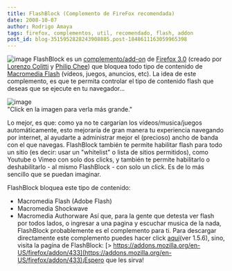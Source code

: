 ```yaml
---
title: FlashBlock (Complemento de FireFox recomendada)
date: 2008-10-07
author: Rodrigo Amaya
tags: firefox, complementos, util, recomendado, flash, addon
post_id: blog-3515952828243908885.post-1848611163059965398
---
```


![image](https://2.bp.blogspot.com/_ayvorITawE4/SOuM8GxsUqI/AAAAAAAABVQ/oqfDT6LbcLU/s320/flashblok.png)    FlashBlock es un
[complemento/add-on](https://srbyte.blogspot.com/2008/07/qu-es-un-complementoadd-on-de-firefox.html) de [Firefox 3.0](https://srbyte.blogspot.com/2008/07/el-guiness-record-de-firefox-3.html) (creado por [Lorenzo Colitti](https://addons.mozilla.org/en-US/firefox/user/188) y [Philip Chee](https://addons.mozilla.org/en-US/firefox/user/408)) que bloquea todo tipo de contenido de [Macromedia Flash](https://www.macromedia.com/software/flash/about/) (vídeos, juegos, anuncios, etc). La idea de este complemento, es que te permita controlar el tipo de contenido flash que deseas que se ejecute en tu navegador...

![image](https://4.bp.blogspot.com/_ayvorITawE4/SOuPR3zXvII/AAAAAAAABVY/BBAFPX9Dm8U/s320/flashblock.png)    
"Click en la imagen para
verla más grande."

Lo mejor, es que: como ya no te cargarían los vídeos/musica/juegos automáticamente, esto mejoraría de gran manera tu experiencia navegando por internet, al ayudarte a administrar mejor el (precioso) ancho de banda con el que navegas. FlashBlock también te permite habilitar flash para todo un sitio (es decir: usar un "whitelist" o lista de sitios permitidos), como Youtube o Vimeo con solo dos clicks, y también te permite habilitarlo o deshabilitarlo - al mismo FlashBlock - con solo un click. Es de lo más sencillo que se puedan imaginar.

FlashBlock bloquea este tipo de contenido:

- Macromedia Flash (Adobe Flash)
- Macromedia Shockwave
- Macromedia Authorware
Así que, para la gente que detesta ver flash por todos lados, o ingresar a una pagina y escuchar musica de la nada, FlashBlock probablemente es el complemento para ti. Para descargar directamente este complemento puedes hacer click [aquí](https://addons.mozilla.org/en-US/firefox/downloads/file/28413/flashblock-1.5.6-fx.xpi)(ver 1.5.6), sino, visita la pagina de FlashBlock:
[> https://addons.mozilla.org/en-US/firefox/addon/433](https://addons.mozilla.org/en-US/firefox/addon/433)¡Espero
que les sirva!